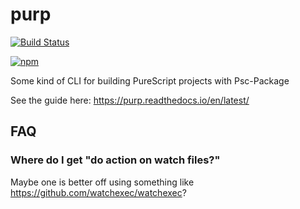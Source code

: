 # purp

[![Build Status](https://travis-ci.org/justinwoo/purp.svg?branch=master)](https://travis-ci.org/justinwoo/purp)

[![npm](https://img.shields.io/npm/v/purp-bin-simple.svg)](https://www.npmjs.com/package/purp-bin-simple)

Some kind of CLI for building PureScript projects with Psc-Package

See the guide here: <https://purp.readthedocs.io/en/latest/>

## FAQ

### Where do I get "do action on watch files?"

Maybe one is better off using something like <https://github.com/watchexec/watchexec>?
